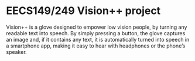 # EECS149/249 Vision++ project
Vision++ is a glove designed to empower low vision people, by turning any readable text into speech. By simply pressing a button, the glove captures an image and, if it contains any text, it is automatically turned into speech in a smartphone app, making it easy to hear with headphones or the phone’s speaker.
